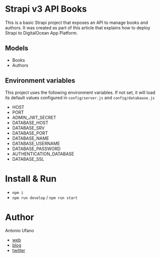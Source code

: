 # Strapi v3 API Books

This is a basic Strapi project that exposes an API to manage books and authors.
It was created as part of this article that explains how to deploy Strapi to DigitalOcean App Platform.

## Models

- Books
- Authors

## Environment variables

This project uses the following environment variables. If not set, it will load its default values configured in `config/server.js` and `config/databaase.js`

- HOST
- PORT
- ADMIN_JWT_SECRET
- DATABASE_HOST
- DATABASE_SRV
- DATABASE_PORT
- DATABASE_NAME
- DATABASE_USERNAME
- DATABASE_PASSWORD
- AUTHENTICATION_DATABASE
- DATABASE_SSL

# Install & Run

- `npm i`
- `npm run develop` / `npm run start`

# Author

Antonio Ufano

- [web](https://antonioufano.com)
- [blog](https://antonioufano.com/blog)
- [twitter](https://twitter.com/uf4no)
